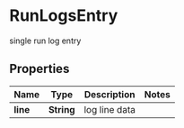 

# RunLogsEntry

single run log entry

## Properties

| Name | Type | Description | Notes |
|------------ | ------------- | ------------- | -------------|
|**line** | **String** | log line data |  |



